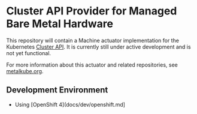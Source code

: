 # Cluster API Provider for Managed Bare Metal Hardware

This repository will contain a Machine actuator implementation for the
Kubernetes [Cluster API](https://github.com/kubernetes-sigs/cluster-api/).  It
is currently still under active development and is not yet functional.

For more information about this actuator and related repositories, see
[metalkube.org](http://metalkube.org/).

## Development Environment

* Using [OpenShift 4](docs/dev/openshift.md]
